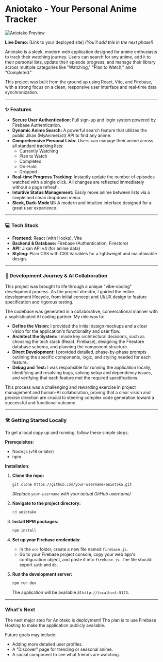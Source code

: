 # Aniotako - Your Personal Anime Tracker


![Aniotako Preview](https://github.com/user-attachments/assets/772f052e-6b8c-4a42-a6e4-6fcf1760814a)

**Live Demo:** [Link to your deployed site] *(You'll add this in the next phase!)*

Aniotako is a sleek, modern web application designed for anime enthusiasts to track their watching journey. Users can search for any anime, add it to their personal lists, update their episode progress, and manage their library across multiple categories like "Watching," "Plan to Watch," and "Completed."

This project was built from the ground up using React, Vite, and Firebase, with a strong focus on a clean, responsive user interface and real-time data synchronization.

---

### ✨ Features

*   **Secure User Authentication:** Full sign-up and login system powered by Firebase Authentication.
*   **Dynamic Anime Search:** A powerful search feature that utilizes the public Jikan (MyAnimeList) API to find any anime.
*   **Comprehensive Personal Lists:** Users can manage their anime across all standard tracking lists:
    *   Currently Watching
    *   Plan to Watch
    *   Completed
    *   On-Hold
    *   Dropped
*   **Real-time Progress Tracking:** Instantly update the number of episodes watched with a single click. All changes are reflected immediately without a page refresh.
*   **Intuitive Status Management:** Easily move anime between lists via a simple and clean dropdown menu.
*   **Sleek, Dark-Mode UI:** A modern and intuitive interface designed for a great user experience.

---

### 💻 Tech Stack

*   **Frontend:** React (with Hooks), Vite
*   **Backend & Database:** Firebase (Authentication, Firestore)
*   **API:** Jikan API v4 (for anime data)
*   **Styling:** Plain CSS with CSS Variables for a lightweight and maintainable design.

---

### 🚀 Development Journey & AI Collaboration

This project was brought to life through a unique "vibe-coding" development process. As the project director, I guided the entire development lifecycle, from initial concept and UI/UX design to feature specification and rigorous testing.

The codebase was generated in a collaborative, conversational manner with a sophisticated AI coding partner. My role was to:
-   **Define the Vision:** I provided the initial design mockups and a clear vision for the application's functionality and user flow.
-   **Architect the System:** I made key architectural decisions, such as choosing the tech stack (React, Firebase), designing the Firestore database schema, and planning the component structure.
-   **Direct Development:** I provided detailed, phase-by-phase prompts outlining the specific components, logic, and styling needed for each feature.
-   **Debug and Test:** I was responsible for running the application locally, identifying and resolving bugs, solving setup and dependency issues, and verifying that each feature met the required specifications.

This process was a challenging and rewarding exercise in project management and human-AI collaboration, proving that a clear vision and precise direction are crucial to steering complex code generation toward a successful and functional outcome.

---

### 🛠️ Getting Started Locally

To get a local copy up and running, follow these simple steps.

**Prerequisites:**
*   Node.js (v18 or later)
*   npm

**Installation:**

1.  **Clone the repo:**
    ```sh
    git clone https://github.com/your-username/aniotako.git
    ```
    *(Replace `your-username` with your actual GitHub username)*

2.  **Navigate to the project directory:**
    ```sh
    cd aniotako
    ```

3.  **Install NPM packages:**
    ```sh
    npm install
    ```

4.  **Set up your Firebase credentials:**
    *   In the `src` folder, create a new file named `firebase.js`.
    *   Go to your Firebase project console, copy your web app's configuration object, and paste it into `firebase.js`. The file should export `auth` and `db`.

5.  **Run the development server:**
    ```sh
    npm run dev
    ```
    The application will be available at `http://localhost:5173`.

---
### What's Next

The next major step for Aniotako is deployment! The plan is to use Firebase Hosting to make the application publicly available.

Future goals may include:
*   Adding more detailed user profiles.
*   A "Discover" page for trending or seasonal anime.
*   A social component to see what friends are watching.